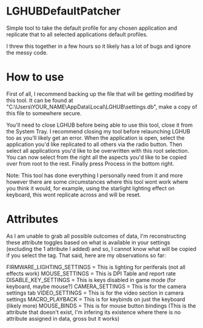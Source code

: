 # LGHUBDefaultPatcher
Simple tool to take the default profile for any chosen application and replicate that to all selected applications default profiles.

I threw this together in a few hours so it likely has a lot of bugs and ignore the messy code.

# How to use
First of all, I recommend backing up the file that will be getting modified by this tool. It can be found at "C:\Users\YOUR_NAME\AppData\Local\LGHUB\settings.db", make a copy of this file to somewhere secure.

You'll need to close LGHUB before being able to use this tool, close it from the System Tray. I recommend closing my tool before relaunching LGHUB too as you'll likely get an error. When the application is open, select the application you'd like replicated to all others via the radio button. Then select all applications you'd like to be overwritten with this root selection. You can now select from the right all the aspects you'd like to be copied over from root to the rest. Finally press Process in the bottom right.

Note: This tool has done everything I personally need from it and more however there are some circumstances where this tool wont work where you think it would, for example, using the starlight lighting effect on keyboard, this wont replicate across and will be reset.

# Attributes
As I am unable to grab all possible outcomes of data, I'm reconstructing these attribute toggles based on what is available in your settings (excluding the 1 attribute I added) and so, I cannot know what will be copied if you select the tag. That said, here are my observations so far:

FIRMWARE_LIGHTING_SETTINGS = This is lighting for periferals (not all effects work)
MOUSE_SETTINGS = This is DPI Table and report rate
DISABLE_KEY_SETTINGS = This is keys disabled in game mode (for keyboard, maybe mouse?)
CAMERA_SETTINGS = This is for the camera settings tab
VIDEO_SETTINGS = This is for the video section in camera settings
MACRO_PLAYBACK = This is for keybinds on just the keyboard (likely more)
MOUSE_BINDS = This is for mouse button bindings (This is the attribute that doesn't exist, I'm infering its existence where there is no attribute assigned in data, gross but it works)